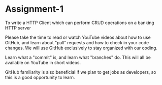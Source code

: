# Assignment-1
To write a HTTP Client which can perform CRUD operations on a banking HTTP server

Please take the time to read or watch YouTube videos about how to use GitHub, and learn about "pull" requests and how to check in your code changes. We will use GitHub exclusively to stay organized with our coding. 

Learn what a "commit" is, and learn what "branches" do. This will all be available on YouTube in short videos. 

GitHub familiarity is also beneficial if we plan to get jobs as developers, so this is a good opportunity to learn.
